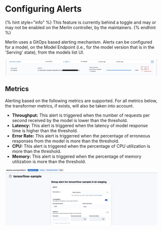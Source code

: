 <!-- page-title: Configuring Alerts on Models -->
# Configuring Alerts

{% hint style="info" %}
This feature is currently behind a toggle and may or may not be enabled on the Merlin controller, by the maintainers.
{% endhint %}

Merlin uses a GitOps based alerting mechanism. Alerts can be configured for a model, on the Model Endpoint (i.e., for the model version that is in the 'Serving' state), from the models list UI.

![Configure Alerts on Model Endpoint](../../images/configure_alert_models_list.png)

## Metrics

Alerting based on the following metrics are supported. For all metrics below, the transformer metrics, if exists, will also be taken into account.
* **Throughput:** This alert is triggered when the number of requests per second received by the model is lower than the threshold.
* **Latency:** This alert is triggered when the latency of model response time is higher than the threshold. 
* **Error Rate:** This alert is triggerred when the percentage of erroneous responses from the model is more than the threshold.
* **CPU:** This alert is triggered when the percentage of CPU utilization is more than the threshold.
* **Memory:** This alert is triggered when the percentage of memory utilization is more than the threshold.

![Alert Configuration](../../images/configure_alert.png)
